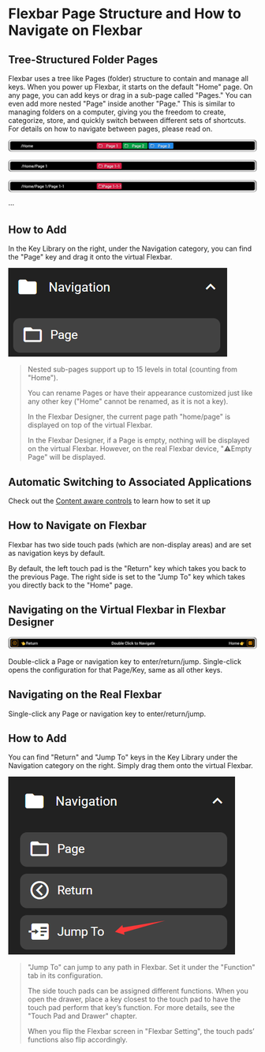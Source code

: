 # Flexbar Page Structure and How to Navigate on Flexbar

## Tree-Structured Folder Pages

Flexbar uses a tree like Pages (folder) structure to contain and manage all keys. When you power up Flexbar, it starts on the default "Home" page. On any page, you can add keys or drag in a sub-page called "Pages." You can even add more nested "Page" inside another "Page." This is similar to managing folders on a computer, giving you the freedom to create, categorize, store, and quickly switch between different sets of shortcuts. For details on how to navigate between pages, please read on.

![1743734044556](image/navigation/1743734044556.png)

![1743734049690](image/navigation/1743734049690.png)

![1743734054459](image/navigation/1743734054459.png)

···

## How to Add

In the Key Library on the right, under the Navigation category, you can find the "Page" key and drag it onto the virtual Flexbar.

![1743734083123](image/navigation/1743734083123.png)

> Nested sub-pages support up to 15 levels in total (counting from "Home").
>
> You can rename Pages or have their appearance customized just like any other key ("Home" cannot be renamed, as it is not a key).
>
> In the Flexbar Designer, the current page path "home/page" is displayed on top of the virtual Flexbar.
>
> In the Flexbar Designer, if a Page is empty, nothing will be displayed on the virtual Flexbar. However, on the real Flexbar device, "⚠️Empty Page" will be displayed.

## Automatic Switching to Associated Applications

Check out the [Content aware controls](../../troubleshoting/content_aware_controls.md) to learn how to set it up

## How to Navigate on Flexbar

Flexbar has two side touch pads (which are non-display areas) and are set as navigation keys by default.

By default, the left touch pad is the "Return" key which takes you back to the previous Page. The right side is set to the "Jump To" key which takes you directly back to the "Home" page.

## Navigating on the Virtual Flexbar in Flexbar Designer

![1743734349089](image/navigation/1743734349089.png)

Double-click a Page or navigation key to enter/return/jump.
Single-click opens the configuration for that Page/Key, same as all other keys.

## Navigating on the Real Flexbar

Single-click any Page or navigation key to enter/return/jump.

## How to Add

You can find "Return" and "Jump To" keys in the Key Library under the Navigation category on the right. Simply drag them onto the virtual Flexbar.

![1743734366773](image/navigation/1743734366773.png)

> "Jump To" can jump to any path in Flexbar. Set it under the "Function" tab in its configuration.
>
> The side touch pads can be assigned different functions. When you open the drawer, place a key closest to the touch pad to have the touch pad perform that key’s function. For more details, see the "Touch Pad and Drawer" chapter.
>
> When you flip the Flexbar screen in "Flexbar Setting", the touch pads’ functions also flip accordingly.
